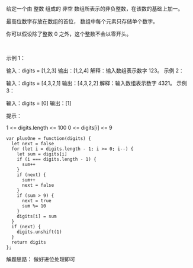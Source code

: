 给定一个由 整数 组成的 非空 数组所表示的非负整数，在该数的基础上加一。

最高位数字存放在数组的首位， 数组中每个元素只存储单个数字。

你可以假设除了整数 0 之外，这个整数不会以零开头。

 

示例 1：

输入：digits = [1,2,3]
输出：[1,2,4]
解释：输入数组表示数字 123。
示例 2：

输入：digits = [4,3,2,1]
输出：[4,3,2,2]
解释：输入数组表示数字 4321。
示例 3：

输入：digits = [0]
输出：[1]
 

提示：

1 <= digits.length <= 100
0 <= digits[i] <= 9

```
var plusOne = function(digits) {
  let next = false
  for (let i = digits.length - 1; i >= 0; i--) {
    let sum = digits[i]
    if (i === digits.length - 1) {
      sum++
    }
    if (next) {
      sum++
      next = false
    }
    if (sum > 9) {
      next = true
      sum %= 10
    }
    digits[i] = sum
  }
  if (next) {
    digits.unshift(1)
  }
  return digits
};
```

解题思路： 做好进位处理即可